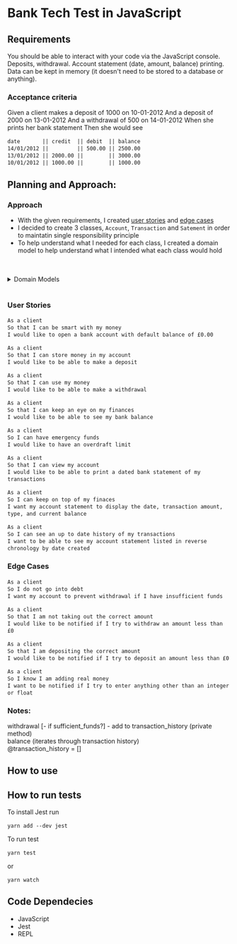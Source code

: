 # Bank Tech Test in JavaScript

## Requirements
You should be able to interact with your code via the JavaScript console.
Deposits, withdrawal.
Account statement (date, amount, balance) printing.
Data can be kept in memory (it doesn't need to be stored to a database or anything).

### Acceptance criteria
Given a client makes a deposit of 1000 on 10-01-2012
And a deposit of 2000 on 13-01-2012
And a withdrawal of 500 on 14-01-2012
When she prints her bank statement
Then she would see

```
date       || credit  || debit  || balance
14/01/2012 ||         || 500.00 || 2500.00
13/01/2012 || 2000.00 ||        || 3000.00
10/01/2012 || 1000.00 ||        || 1000.00
```
## Planning and Approach: 

### Approach
- With the given requirements, I created [user stories](#user-stories) and [edge cases](#edge-cases)
- I decided to create 3 classes, `Account`, `Transaction` and `Satement` in order to maintatin single responsibility principle
- To help understand what I needed for each class, I created a domain model to help understand what I intended what each class would hold
<br>
<br>
<details>
<summary>Domain Models</summary>
<br>
<img src="/public/images/domain_model_bttJS.png">
</details>
<br>

### User Stories
```
As a client
So that I can be smart with my money
I would like to open a bank account with default balance of £0.00
```
```
As a client
So that I can store money in my account
I would like to be able to make a deposit
```
```
As a client
So that I can use my money
I would like to be able to make a withdrawal
```
```
As a client
So that I can keep an eye on my finances
I would like to be able to see my bank balance
```
```
As a client
So I can have emergency funds
I would like to have an overdraft limit
```
```
As a client
So that I can view my account
I would like to be able to print a dated bank statement of my transactions
```
```
As a client
So I can keep on top of my finaces
I want my account statement to display the date, transaction amount, type, and current balance
```
```
As a client
So I can see an up to date history of my transactions
I want to be able to see my account statement listed in reverse chronology by date created
```
### Edge Cases
```
As a client
So I do not go into debt
I want my account to prevent withdrawal if I have insufficient funds
```
```
As a client
So that I am not taking out the correct amount
I would like to be notified if I try to withdraw an amount less than £0
```
```
As a client
So that I am depositing the correct amount 
I would like to be notified if I try to deposit an amount less than £0
```
```
As a client
So I know I am adding real money
I want to be notified if I try to enter anything other than an integer or float
```

### Notes: <br>
 withdrawal [- if sufficient_funds?] - add to transaction_history (private method) <br>
 balance (iterates through transaction history) <br>
 @transaction_history = [] 
<br>

## How to use

## How to run tests
To install Jest run
```
yarn add --dev jest
```
To run test 
```
yarn test
```
or 
```
yarn watch
```
## Code Dependecies
  - JavaScript
  - Jest
  - REPL